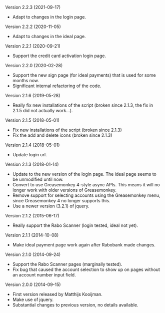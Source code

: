 Version 2.2.3 (2021-09-17)
 - Adapt to changes in the login page.

Version 2.2.2 (2020-11-05)
 - Adapt to changes in the ideal page.

Version 2.2.1 (2020-09-21)
 - Support the credit card activation login page.

Version 2.2.0 (2020-02-28)
 - Support the new sign page (for ideal payments) that is used for some
   months now.
 - Significant internal refactoring of the code.

Version 2.1.6 (2019-05-28)
 - Really fix new installations of the script (broken since 2.1.3, the
   fix in 2.1.5 did not actually work...).

Version 2.1.5 (2018-05-01)
 - Fix new installations of the script (broken since 2.1.3)
 - Fix the add and delete icons (broken since 2.1.3)

Version 2.1.4 (2018-05-01)
 - Update login url.

Version 2.1.3 (2018-01-14)
 - Update to the new version of the login page. The ideal page seems to
   be unmodified until now.
 - Convert to use Greasemonkey 4-style async APIs. This means it will no
   longer work with older versions of Greasemonkey.
 - Remove support for selecting accounts using the Greasemonkey menu,
   since Greasemonkey 4 no longer supports this.
 - Use a newer version (3.2.1) of jquery.

Version 2.1.2 (2015-06-17)
 - Really support the Rabo Scanner (login tested, ideal not yet).

Version 2.1.1 (2014-10-08)
 - Make ideal payment page work again after Rabobank made changes.

Version 2.1.0 (2014-09-24)
 - Support the Rabo Scanner pages (marginally tested).
 - Fix bug that caused the account selection to show up on pages without
   an account number input field.

Version 2.0.0 (2014-09-15)
 - First version released by Matthijs Kooijman.
 - Make use of jquery.
 - Substantial changes to previous version, no details available.
